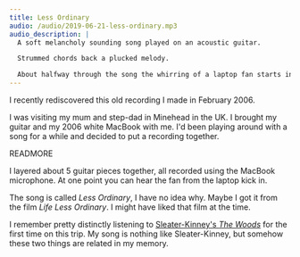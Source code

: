 ```yaml
---
title: Less Ordinary
audio: /audio/2019-06-21-less-ordinary.mp3
audio_description: |
  A soft melancholy sounding song played on an acoustic guitar.

  Strummed chords back a plucked melody.

  About halfway through the song the whirring of a laptop fan starts in the background.
---
```


I recently rediscovered this old recording I made in February 2006.

I was visiting my mum and step-dad in Minehead in the UK. I brought my guitar and my 2006 white MacBook with me. I'd been playing around with a song for a while and decided to put a recording together.

READMORE

I layered about 5 guitar pieces together, all recorded using the MacBook microphone. At one point you can hear the fan from the laptop kick in.

The song is called _Less Ordinary_, I have no idea why. Maybe I got it from the film _Life Less Ordinary_. I might have liked that film at the time.

I remember pretty distinctly listening to [Sleater-Kinney's _The Woods_](https://en.wikipedia.org/wiki/The_Woods_(album)) for the first time on this trip. My song is nothing like Sleater-Kinney, but somehow these two things are related in my memory.
